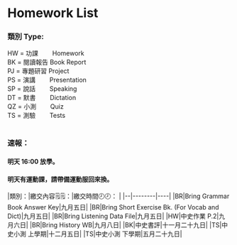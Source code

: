 # Homework List
<h3>類別 Type:</h3>
HW = 功課　　 Homework
<br/>BK = 閱讀報告 Book Report
<br/>PJ = 專題研習 Project
<br/>PS = 演講　　 Presentation
<br/>SP = 說話　　 Speaking
<br/>DT = 默書　　 Dictation
<br/>QZ = 小測　　 Quiz
<br/>TS = 測驗　　 Tests
<br/>
<br/><h3>速報： </h3>
<h4>明天 16:00 放學。</h4>
<h4>明天有運動課，請帶備運動服回來換。</h4>
|類別：|繳交內容🗒️🗒️：|繳交時間🕗🕗： |
|--|--------|----|
|BR|Bring Grammar Book Answer Key|九月五日|
|BR|Bring Short Exercise Bk. (For Vocab and Dict)|九月五日|
|BR|Bring Listening Data File|九月五日|
|HW|中史作業 P.2|九月六日|
|BR|Bring History WB|九月八日|
|BK|中史書評|十一月二十九日|
|TS|中史小測 上學期|十二月五日|
|TS|中史小測 下學期|五月二十九日|
